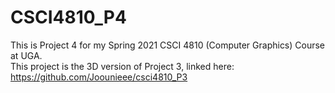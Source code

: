 # CSCI4810_P4
This is Project 4 for my Spring 2021 CSCI 4810 (Computer Graphics) Course at UGA. \
This project is the 3D version of Project 3, linked here: \
https://github.com/Joounieee/csci4810_P3

